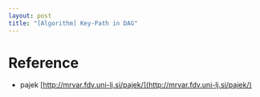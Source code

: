 ```yaml
---
layout: post
title: "[Algorithm] Key-Path in DAG"
---
```





# Reference
- pajek [http://mrvar.fdv.uni-lj.si/pajek/](http://mrvar.fdv.uni-lj.si/pajek/)